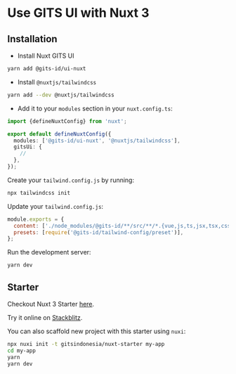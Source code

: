 # Use GITS UI with Nuxt 3

## Installation

- Install Nuxt GITS UI

```bash
yarn add @gits-id/ui-nuxt
```

- Install `@nuxtjs/tailwindcss`

```bash
yarn add --dev @nuxtjs/tailwindcss
```

- Add it to your `modules` section in your `nuxt.config.ts`:

```ts
import {defineNuxtConfig} from 'nuxt';

export default defineNuxtConfig({
  modules: ['@gits-id/ui-nuxt', '@nuxtjs/tailwindcss'],
  gitsUi: {
    //
  },
});
```

Create your `tailwind.config.js` by running:

```bash
npx tailwindcss init
```

Update your `tailwind.config.js`:

```js {2,3}
module.exports = {
  content: ['./node_modules/@gits-id/**/src/**/*.{vue,js,ts,jsx,tsx,css}'],
  presets: [require('@gits-id/tailwind-config/preset')],
};
```

Run the development server:

```bash
yarn dev
```

## Starter

Checkout Nuxt 3 Starter [here](https://github.com/gitsindonesia/nuxt-starter).

Try it online on [Stackblitz](https://stackblitz.com/github/gitsindonesia/nuxt-starter).

You can also scaffold new project with this starter using `nuxi`:

```bash
npx nuxi init -t gitsindonesia/nuxt-starter my-app
cd my-app
yarn
yarn dev
```
